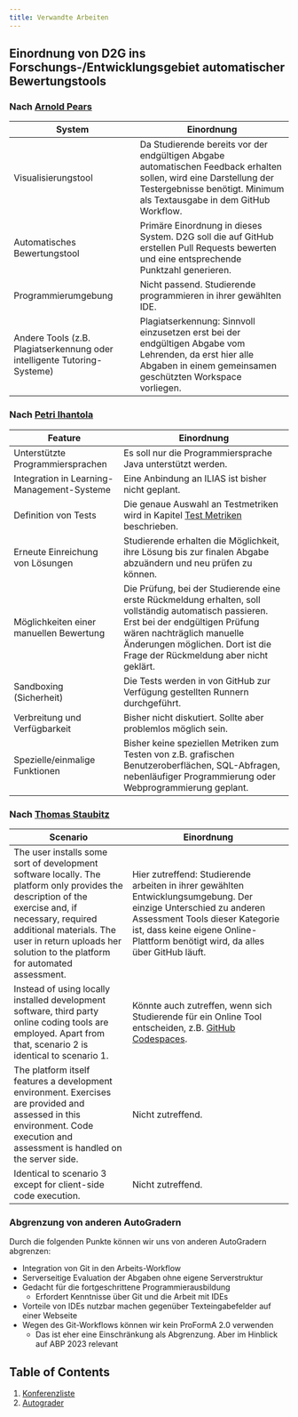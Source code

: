 ```yaml
---
title: Verwandte Arbeiten
---
```


## Einordnung von D2G ins Forschungs-/Entwicklungsgebiet automatischer Bewertungstools

### Nach [Arnold Pears](https://researchonline.gcu.ac.uk/en/publications/a-survey-of-literature-on-the-teaching-of-introductory-programmin)

|System|Einordnung|
|--|--|
|Visualisierungstool|Da Studierende bereits vor der endgültigen Abgabe automatischen Feedback erhalten sollen, wird eine Darstellung der Testergebnisse benötigt. Minimum als Textausgabe in dem GitHub Workflow.|
|Automatisches Bewertungstool|Primäre Einordnung in dieses System. D2G soll die auf GitHub erstellen Pull Requests bewerten und eine entsprechende Punktzahl generieren.|
|Programmierumgebung|Nicht passend. Studierende programmieren in ihrer gewählten IDE.|
|Andere Tools (z.B. Plagiatserkennung oder intelligente Tutoring-Systeme)|Plagiatserkennung: Sinnvoll einzusetzen erst bei der endgültigen Abgabe vom Lehrenden, da erst hier alle Abgaben in einem gemeinsamen geschützten Workspace vorliegen.|

### Nach [Petri Ihantola](https://www.researchgate.net/publication/216714976_Review_of_recent_systems_for_automatic_assessment_of_programming_assignments)

|Feature|Einordnung|
|--|--|
|Unterstützte Programmiersprachen|Es soll nur die Programmiersprache Java unterstützt werden.|
|Integration in Learning-Management-Systeme|Eine Anbindung an ILIAS ist bisher nicht geplant.|
|Definition von Tests|Die genaue Auswahl an Testmetriken wird in Kapitel [Test Metriken](#test-metriken) beschrieben.|
|Erneute Einreichung von Lösungen|Studierende erhalten die Möglichkeit, ihre Lösung bis zur finalen Abgabe abzuändern und neu prüfen zu können.|
|Möglichkeiten einer manuellen Bewertung|Die Prüfung, bei der Studierende eine erste Rückmeldung erhalten, soll vollständig automatisch passieren. Erst bei der endgültigen Prüfung wären nachträglich manuelle Änderungen möglichen. Dort ist die Frage der Rückmeldung aber nicht geklärt.|
|Sandboxing (Sicherheit)|Die Tests werden in von GitHub zur Verfügung gestellten Runnern durchgeführt.|
|Verbreitung und Verfügbarkeit|Bisher nicht diskutiert. Sollte aber problemlos möglich sein.|
|Spezielle/einmalige Funktionen|Bisher keine speziellen Metriken zum Testen von z.B. grafischen Benutzeroberflächen, SQL-Abfragen, nebenläufiger Programmierung oder Webprogrammierung geplant.|

### Nach [Thomas Staubitz](https://ieeexplore.ieee.org/document/7386010)

|Scenario|Einordnung|
|--|--|
|The user installs some sort of development software locally. The platform only provides the description of the exercise and, if necessary, required additional materials. The user in return uploads her solution to the platform for automated assessment.|Hier zutreffend: Studierende arbeiten in ihrer gewählten Entwicklungsumgebung. Der einzige Unterschied zu anderen Assessment Tools dieser Kategorie ist, dass keine eigene Online-Plattform benötigt wird, da alles über GitHub läuft.|
|Instead of using locally installed development software, third party online coding tools are employed. Apart from that, scenario 2 is identical to scenario 1.|Könnte auch zutreffen, wenn sich Studierende für ein Online Tool entscheiden, z.B. [GitHub Codespaces](https://github.com/features/codespaces).|
|The platform itself features a development environment. Exercises are provided and assessed in this environment. Code execution and assessment is handled on the server side.|Nicht zutreffend.|
|Identical to scenario 3 except for client-side code execution.|Nicht zutreffend.|

### Abgrenzung von anderen AutoGradern

Durch die folgenden Punkte können wir uns von anderen AutoGradern abgrenzen:

* Integration von Git in den Arbeits-Workflow
* Serverseitige Evaluation der Abgaben ohne eigene Serverstruktur
* Gedacht für die fortgeschrittene Programmierausbildung
  * Erfordert Kenntnisse über Git und die Arbeit mit IDEs
* Vorteile von IDEs nutzbar machen gegenüber Texteingabefelder auf einer Webseite
* Wegen des Git-Workflows können wir kein ProFormA 2.0 verwenden
  * Das ist eher eine Einschränkung als Abgrenzung. Aber im Hinblick auf ABP 2023 relevant

## Table of Contents

1. [Konferenzliste](https://github.com/Programmiermethoden/Dungeon/blob/master/doc/related_work/conferences.md)
2. [Autograder](autograder/readme.md)
